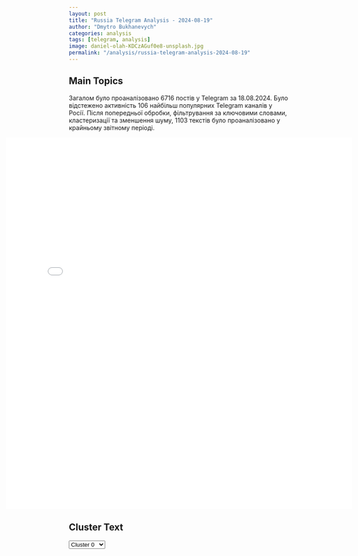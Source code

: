 ```yaml
---
layout: post
title: "Russia Telegram Analysis - 2024-08-19"
author: "Dmytro Bukhanevych"
categories: analysis
tags: [telegram, analysis]
image: daniel-olah-KDCzAGuf0e8-unsplash.jpg
permalink: "/analysis/russia-telegram-analysis-2024-08-19"
---
```


<style>
    /* Adjusting iframe-container styles */
    .wide-iframe-container {
        width: calc(100% + 30vw);  /* Extending the width */
        margin-left: -15vw;       /* Negative margin to push to the left */
        overflow: hidden;         /* In case the iframe content spills over */
    }

    .wide-iframe-container iframe {
        width: 100%;  /* Making the iframe take the full width of its container */
        border: none; /* Removing any borders from the iframe */
    }

    /* Toggle mechanism */
    .hidden {
        display: none;
    }
    
    .show-content-target:checked + .show-content {
        display: block;
    }
</style>

<h2>Main Topics</h2>
<p>Загалом було проаналізовано 6716 постів у Telegram за 18.08.2024. Було відстежено активність 106 найбільш популярних Telegram каналів у Росії. Після попередньої обробки, фільтрування за ключовими словами, кластеризації та зменшення шуму, 1103 текстів було проаналізовано у крайньому звітному періоді.</p>
<!-- Embedding Main Plotly Visualization -->
<div class="wide-iframe-container">
    <iframe src="{{site.baseurl}}/visualizations/2024-08-19/fig_topics_time.html" height="850"></iframe>
</div>


<h2>Cluster Text</h2>

<!-- Dropdown to select a cluster -->
<select id="clusterSelector" onchange="displayClusterText()">
<option value="0">Cluster 0</option><option value="1">Cluster 1</option><option value="2">Cluster 2</option><option value="3">Cluster 3</option><option value="4">Cluster 4</option><option value="5">Cluster 5</option><option value="6">Cluster 6</option><option value="7">Cluster 7</option><option value="8">Cluster 8</option><option value="9">Cluster 9</option><option value="10">Cluster 10</option><option value="11">Cluster 11</option><option value="12">Cluster 12</option><option value="13">Cluster 13</option>
</select>

<!-- Display area for the selected cluster's text -->
<div id="clusterTextDisplay" class="hidden"></div>

<script type="text/javascript">
    var clusterDetails = {"0": "<b>Total Posts:</b> 49<br><b>Date:</b> 2024-08-18 07:40:12+00:00<br><b>Author:</b> bbcrussian<br><b>Link:</b> https://t.me/s/bbcrussian/69214<br><b>Subscribers:</b> 392661<br><b>Text:</b> \u0422\u0435\u043a\u0441\u0442: \u0411\u0435\u0441\u043f\u0438\u043b\u043e\u0442\u043d\u0438\u043a\u0438 \u043f\u043e\u0434\u043e\u0436\u0433\u043b\u0438 \u043d\u0435\u0444\u0442\u0435\u0431\u0430\u0437\u0443 \u0432 \u0420\u043e\u0441\u0442\u043e\u0432\u0441\u043a\u043e\u0439 \u043e\u0431\u043b\u0430\u0441\u0442\u0438\u041a\u0430\u043a \u0437\u0430\u044f\u0432\u0438\u043b \u0433\u0443\u0431\u0435\u0440\u043d\u0430\u0442\u043e\u0440 \u0420\u043e\u0441\u0442\u043e\u0432\u0441\u043a\u043e\u0439 \u043e\u0431\u043b\u0430\u0441\u0442\u0438 \u0412\u0430\u0441\u0438\u043b\u0438\u0439 \u0413\u043e\u043b\u0443\u0431\u0435\u0432, \u0411\u041f\u041b\u0410 \u0430\u0442\u0430\u043a\u043e\u0432\u0430\u043b\u0438 \u044e\u0433\u043e-\u0432\u043e\u0441\u0442\u043e\u043a \u0440\u0435\u0433\u0438\u043e\u043d\u0430.\u041f\u043e \u0435\u0433\u043e \u0441\u043b\u043e\u0432\u0430\u043c, \u0441\u0438\u043b\u0430\u043c\u0438 \u041f\u0412\u041e \u0430\u0442\u0430\u043a\u0430 \u044f\u043a\u043e\u0431\u044b \u0431\u044b\u043b\u0430 \u043e\u0442\u0440\u0430\u0436\u0435\u043d\u0430, \u00ab\u0432 \u0440\u0435\u0437\u0443\u043b\u044c\u0442\u0430\u0442\u0435 \u043f\u0430\u0434\u0435\u043d\u0438\u044f \u043e\u0431\u043b\u043e\u043c\u043a\u043e\u0432\u00bb \u043d\u0430 \u0442\u0435\u0440\u0440\u0438\u0442\u043e\u0440\u0438\u0438 \u043f\u0440\u043e\u043c\u0441\u043a\u043b\u0430\u0434\u043e\u0432 \u0432 \u041f\u0440\u043e\u043b\u0435\u0442\u0430\u0440\u0441\u043a\u0435 \u043f\u0440\u043e\u0438\u0437\u043e\u0448\u043b\u043e \u0432\u043e\u0437\u0433\u043e\u0440\u0430\u043d\u0438\u0435 \u0434\u0438\u0437\u0442\u043e\u043f\u043b\u0438\u0432\u0430.\u0420\u043e\u0441\u0441\u0438\u0439\u0441\u043a\u0438\u0435 \u0442\u0435\u043b\u0435\u0433\u0440\u0430\u043c-\u043a\u0430\u043d\u0430\u043b\u044b \u0432\u044b\u043a\u043b\u0430\u0434\u044b\u0432\u0430\u044e\u0442 \u0444\u043e\u0442\u043e \u0438 \u0432\u0438\u0434\u0435\u043e, \u043d\u0430 \u043a\u043e\u0442\u043e\u0440\u043e\u043c \u0432\u0438\u0434\u0435\u043d \u0433\u043e\u0440\u044f\u0449\u0438\u0439 \u0440\u0435\u0437\u0435\u0440\u0432\u0443\u0430\u0440 \u0438 \u0441\u0442\u043e\u043b\u0431 \u0434\u044b\u043c\u0430.", "1": "<b>Total Posts:</b> 34<br><b>Date:</b> 2024-08-18 16:59:45+00:00<br><b>Author:</b> breakingmash<br><b>Link:</b> https://t.me/s/breakingmash/56821<br><b>Subscribers:</b> 2958779<br><b>Text:</b> \u0422\u0435\u043a\u0441\u0442: \u0412\u043b\u0430\u0434\u0438\u043c\u0438\u0440 \u041f\u0443\u0442\u0438\u043d \u043f\u0440\u0438\u043b\u0435\u0442\u0435\u043b \u0432 \u0411\u0430\u043a\u0443 \u0441 \u0434\u0432\u0443\u0445\u0434\u043d\u0435\u0432\u043d\u044b\u043c \u0433\u043e\u0441\u0432\u0438\u0437\u0438\u0442\u043e\u043c. \u0412\u0441\u0442\u0440\u0435\u0447\u0430\u043b \u0435\u0433\u043e \u0442\u043e\u0440\u0436\u0435\u0441\u0442\u0432\u0435\u043d\u043d\u044b\u0439 \u043f\u043e\u0447\u0451\u0442\u043d\u044b\u0439 \u043a\u0430\u0440\u0430\u0443\u043b.\u0420\u043e\u0441\u0441\u0438\u0439\u0441\u043a\u0438\u0439 \u043b\u0438\u0434\u0435\u0440 \u0438 \u043f\u0440\u0435\u0437\u0438\u0434\u0435\u043d\u0442 \u0410\u0437\u0435\u0440\u0431\u0430\u0439\u0434\u0436\u0430\u043d\u0430 \u0410\u043b\u0438\u0435\u0432 \u043e\u0431\u0441\u0443\u0434\u044f\u0442 \u0432\u043e\u043f\u0440\u043e\u0441\u044b \u0440\u043e\u0441\u0441\u0438\u0439\u0441\u043a\u043e-\u0430\u0437\u0435\u0440\u0431\u0430\u0439\u0434\u0436\u0430\u043d\u0441\u043a\u0438\u0445 \u043e\u0442\u043d\u043e\u0448\u0435\u043d\u0438\u0439 \u0441\u0442\u0440\u0430\u0442\u0435\u0433\u0438\u0447\u0435\u0441\u043a\u043e\u0433\u043e \u043f\u0430\u0440\u0442\u043d\u0435\u0440\u0441\u0442\u0432\u0430 \u0438 \u0441\u043e\u044e\u0437\u043d\u0438\u0447\u0435\u0441\u0442\u0432\u0430. \u0410 \u0442\u0430\u043a\u0436\u0435 \u043f\u043e\u0433\u043e\u0432\u043e\u0440\u044f\u0442 \u043e\u0431 \u0430\u043a\u0442\u0443\u0430\u043b\u044c\u043d\u044b\u0445 \u043c\u0435\u0436\u0434\u0443\u043d\u0430\u0440\u043e\u0434\u043d\u044b\u0445 \u0438 \u0440\u0435\u0433\u0438\u043e\u043d\u0430\u043b\u044c\u043d\u044b\u0445 \u043f\u0440\u043e\u0431\u043b\u0435\u043c\u0430\u0445.\u2757\ufe0f \u041f\u043e\u0434\u043f\u0438\u0441\u044b\u0432\u0430\u0439\u0441\u044f \u043d\u0430 Mash", "2": "<b>Total Posts:</b> 157<br><b>Date:</b> 2024-08-18 18:43:25+00:00<br><b>Author:</b> dva_majors<br><b>Link:</b> https://t.me/s/dva_majors/50123<br><b>Subscribers:</b> 1118601<br><b>Text:</b> \u0422\u0435\u043a\u0441\u0442: \u0417\u0430\u043f\u043e\u0440\u043e\u0436\u0441\u043a\u0438\u0439 \u0444\u0440\u043e\u043d\u0442\u041d\u0430 \u0444\u043e\u043d\u0435 \u0441\u043e\u0431\u044b\u0442\u0438\u0439 \u0432 \u041a\u0443\u0440\u0441\u043a\u043e\u0439 \u043e\u0431\u043b\u0430\u0441\u0442\u0438, \u043d\u0430\u0447\u0430\u0432\u0448\u0438\u0445\u0441\u044f \u0441\u043b\u0438\u0448\u043a\u043e\u043c \u0437\u0430\u0434\u043e\u043b\u0433\u043e \u0434\u043e \u0432\u044b\u0431\u043e\u0440\u043e\u0432 \u0432 \u0421\u0428\u0410, \u0447\u0442\u043e\u0431\u044b \u0431\u044b\u0442\u044c \u043e\u0441\u043d\u043e\u0432\u043d\u044b\u043c \u0443\u0434\u0430\u0440\u043e\u043c \u0417\u0430\u043f\u0430\u0434\u0430 \u0438 \u041a\u0438\u0435\u0432\u0430, \u043f\u043e\u0441\u0442\u0443\u043f\u0430\u0435\u0442 \u0432\u0441\u0435 \u0431\u043e\u043b\u044c\u0448\u0435 \u0438\u043d\u0444\u043e\u0440\u043c\u0430\u0446\u0438\u0438 \u043e \u043d\u0430\u043c\u0435\u0440\u0435\u043d\u0438\u044f\u0445 \u0412\u0421\u0423 \u043f\u0435\u0440\u0435\u0439\u0442\u0438 \u0432 \u043d\u0430\u0441\u0442\u0443\u043f\u043b\u0435\u043d\u0438\u0435 \u043d\u0430 \u0417\u0430\u043f\u043e\u0440\u043e\u0436\u0441\u043a\u043e\u043c \u0444\u0440\u043e\u043d\u0442\u0435.\u0412 \u0447\u0430\u0441\u0442\u043d\u043e\u0441\u0442\u0438, \u043f\u0440\u043e\u0442\u0438\u0432\u043d\u0438\u043a \u0441\u0442\u044f\u0433\u0438\u0432\u0430\u043b \u0432 \u041e\u0440\u0435\u0445\u043e\u0432 \u0442\u0435\u0445\u043d\u0438\u043a\u0443 \u0438 \u0431\u0435\u043d\u0437\u043e\u0432\u043e\u0437\u044b, \u043d\u0430\u0448\u0438 \u043d\u0430\u043a\u0440\u044b\u043b\u0438 \u0441\u043a\u043e\u043f\u043b\u0435\u043d\u0438\u0435 \u0432\u0440\u0430\u0433\u0430 \"\u0418\u0441\u043a\u0430\u043d\u0434\u0435\u0440\u043e\u043c\". \u0421\u0435\u043d\u0430\u0442\u043e\u0440 \u0420\u043e\u0433\u043e\u0437\u0438\u043d \u0434\u043e \u044d\u0442\u043e\u0433\u043e \u043f\u0438\u0441\u0430\u043b, \u0447\u0442\u043e \u043e\u0434\u043d\u043e\u0439 \u0438\u0437 \u0446\u0435\u043b\u0435\u0439 \u0412\u0421\u0423 \u0432 \u044d\u0442\u043e\u043c \u0431\u0440\u043e\u0441\u043a\u0435 \u0431\u0443\u0434\u0435\u0442 \u0417\u0410\u042d\u0421. \u0423\u0434\u0430\u0440\u044b \u0411\u041f\u041b\u0410 \u0412\u0421\u0423 \u043f\u043e \u0441\u0442\u0430\u043d\u0446\u0438\u0438 \u0442\u043e\u043b\u044c\u043a\u043e \u043f\u043e\u0434\u0442\u0432\u0435\u0440\u0436\u0434\u0430\u044e\u0442 \u0435\u0433\u043e \u0443\u0441\u0442\u0440\u0435\u043c\u043b\u0435\u043d\u0438\u044f \u043a \u043e\u0431\u044a\u0435\u043a\u0442\u0443.\u0421\u0435\u0433\u043e\u0434\u043d\u044f \u0441\u0442\u0430\u043b\u043e \u044f\u0441\u043d\u043e, \u0447\u0442\u043e \u043f\u0440\u043e\u0442\u0438\u0432\u043d\u0438\u043a \u0441\u043a\u0430\u043f\u043b\u0438\u0432\u0430\u0435\u0442 \u043d\u0430 \u041a\u0430\u043c\u0435\u043d\u0441\u043a\u043e\u043c (\u0441\u0435\u0432\u0435\u0440\u043d\u0435\u0435 \u0412\u0430\u0441\u0438\u043b\u044c\u0435\u0432\u043a\u0438) \u043d\u0430\u043f\u0440\u0430\u0432\u043b\u0435\u043d\u0438\u0438 \u043a\u0440\u0443\u043f\u043d\u044b\u0435 \u0441\u0438\u043b\u044b, \u0432 \u0442\u043e\u043c \u0447\u0438\u0441\u043b\u0435 - \u043c\u043d\u043e\u0433\u043e \u0431\u0440\u043e\u043d\u0435\u0442\u0435\u0445\u043d\u0438\u043a\u0438. \u041a\u043e\u043b\u0438\u0447\u0435\u0441\u0442\u0432\u043e \u0435\u0435 \u043c\u043e\u0436\u0435\u0442 \u0431\u044b\u0442\u044c \u0434\u043e\u0441\u0442\u0430\u0442\u043e\u0447\u043d\u044b\u043c, \u0447\u0442\u043e\u0431\u044b \u0412\u0421\u0423 \u0437\u0430\u0437\u0440\u044f \u0443\u0432\u0435\u0440\u043e\u0432\u0430\u043b\u0438 \u0432 \u0443\u0441\u043f\u0435\u0445 \u043c\u0435\u0440\u043e\u043f\u0440\u0438\u044f\u0442\u0438\u0439.\u0415\u0441\u043b\u0438 \u041a\u0438\u0435\u0432 \u0432\u0441\u0435 \u0436\u0435 \u0440\u0435\u0448\u0438\u0442\u0441\u044f \u043f\u043e\u043b\u043e\u0436\u0438\u0442\u044c \u0435\u0449\u0435 \u043b\u044e\u0434\u0435\u0439 \u0432 \u0430\u0442\u0430\u043a\u0430\u0445 \u043d\u0430 \u0417\u0430\u043f\u043e\u0440\u043e\u0436\u0441\u043a\u043e\u043c \u0444\u0440\u043e\u043d\u0442\u0435, \u0442\u043e \u0432\u0435\u0440\u043e\u044f\u0442\u043d\u044b\u043c\u0438 \u043d\u0430\u043f\u0440\u0430\u0432\u043b\u0435\u043d\u0438\u044f\u043c\u0438 \u0443\u0434\u0430\u0440\u043e\u0432 \u0441\u0442\u0430\u043d\u0443\u0442 \u0417\u0410\u042d\u0421 \u0438 \u0442\u0440\u0430\u0441\u0441\u0430 \u0412\u0430\u0441\u0438\u043b\u044c\u0435\u0432\u043a\u0430-\u0422\u043e\u043a\u043c\u0430\u043a, \u0432 \u0442.\u0447. \u0432 \u0446\u0435\u043b\u044f\u0445 \u0441\u043e\u0437\u0434\u0430\u043d\u0438\u044f \u0443\u0441\u043b\u043e\u0432\u0438\u0439 \u0432\u044b\u0445\u043e\u0434\u0430 \u044e\u0436\u043d\u0435\u0435 \u0432 \u043d\u0430\u043f\u0440\u0430\u0432\u043b\u0435\u043d\u0438\u0438 \u041c\u0435\u043b\u0438\u0442\u043e\u043f\u043e\u043b\u044f.\u2728\u041c\u043d\u043e\u0433\u0438\u0435 \u043e\u0444\u0438\u0446\u0435\u0440\u044b \u043f\u043e\u0441\u043b\u0435 \u043a\u0443\u0440\u0441\u043a\u0438\u0445 \u0441\u043e\u0431\u044b\u0442\u0438\u0439 \u0433\u043e\u0432\u043e\u0440\u044f\u0442 \u043e \u0442\u043e\u043c, \u0447\u0442\u043e \u043e\u0434\u043d\u043e\u0439 \u0438\u0437 \u0437\u0430\u0434\u0430\u0447 \u0412\u0421\u0423 \u043d\u0430 \u041a\u0443\u0440\u0441\u043a\u043e\u0439 \u0434\u0443\u0433\u0435 \u044f\u0432\u043b\u044f\u0435\u0442\u0441\u044f \u043e\u0442\u0432\u043b\u0435\u0447\u0435\u043d\u0438\u0435 \u0432\u043d\u0438\u043c\u0430\u043d\u0438\u044f \u043e\u0442 \u044e\u0436\u043d\u043e\u0433\u043e \u043d\u0430\u043f\u0440\u0430\u0432\u043b\u0435\u043d\u0438\u044f. \u0417\u0430\u043f\u043e\u0440\u043e\u0436\u0441\u043a\u0438\u0439 \u0444\u0440\u043e\u043d\u0442, \u0430 \u0442\u0430\u043a\u0436\u0435 \u0425\u0435\u0440\u0441\u043e\u043d\u0441\u043a\u0430\u044f \u043e\u0431\u043b\u0430\u0441\u0442\u044c \u0438 \u0437\u0430\u043f\u0430\u0434\u043d\u043e\u0435 \u043f\u043e\u0431\u0435\u0440\u0435\u0436\u044c\u0435 \u041a\u0440\u044b\u043c\u0430 \u0440\u0430\u0441\u0446\u0435\u043d\u0438\u0432\u0430\u044e\u0442\u0441\u044f \u043f\u0440\u043e\u0442\u0438\u0432\u043d\u0438\u043a\u043e\u043c \u043a\u0430\u043a \u0432\u0435\u0440\u043e\u044f\u0442\u043d\u044b\u0435 \u043d\u0430\u043f\u0440\u0430\u0432\u043b\u0435\u043d\u0438\u044f \u0434\u0435\u0439\u0441\u0442\u0432\u0438\u0439. \u0423\u0434\u0430\u0440\u044b \u0430\u043c\u0435\u0440\u0438\u043a\u0430\u043d\u0441\u043a\u0438\u043c\u0438 \u0440\u0430\u043a\u0435\u0442\u0430\u043c\u0438 \u043f\u043e \u041a\u0440\u044b\u043c\u0441\u043a\u043e\u043c\u0443 \u043c\u043e\u0441\u0442\u0443 \u043b\u0438\u0448\u044c \u043f\u043e\u0434\u0442\u0432\u0435\u0440\u0436\u0434\u0430\u044e\u0442 \u0442\u0430\u043a\u0438\u0435 \u0443\u0441\u0442\u0440\u0435\u043c\u043b\u0435\u043d\u0438\u044f.\u0412 \u044d\u0442\u043e\u0442 \u0440\u0430\u0437, \u043f\u043e\u0441\u043b\u0435 \u041a\u0443\u0440\u0441\u043a\u043e\u0439 \u043e\u0431\u043b\u0430\u0441\u0442\u0438, \u0433\u043e\u0442\u043e\u0432\u043d\u043e\u0441\u0442\u044c \u043d\u0430\u0448\u0438\u0445 \u0441\u0438\u043b \u0433\u043e\u0440\u0430\u0437\u0434\u043e \u0432\u044b\u0448\u0435.\u0414\u0432\u0430 \u043c\u0430\u0439\u043e\u0440\u0430", "3": "<b>Total Posts:</b> 31<br><b>Date:</b> 2024-08-18 12:28:55+00:00<br><b>Author:</b> solovievlive<br><b>Link:</b> https://t.me/s/SolovievLive/274766<br><b>Subscribers:</b> 1341774<br><b>Text:</b> \u0422\u0435\u043a\u0441\u0442: \u2757\ufe0f\u0412 \u043f\u0435\u0440\u0438\u043e\u0434 \u0441 13.50 \u043f\u043e 14.35 \u043c\u0441\u043a \u043f\u0440\u0435\u0441\u0435\u0447\u0435\u043d\u0430 \u043f\u043e\u043f\u044b\u0442\u043a\u0430 \u043a\u0438\u0435\u0432\u0441\u043a\u043e\u0433\u043e \u0440\u0435\u0436\u0438\u043c\u0430 \u0441\u043e\u0432\u0435\u0440\u0448\u0438\u0442\u044c \u0442\u0435\u0440\u0440\u043e\u0440\u0438\u0441\u0442\u0438\u0447\u0435\u0441\u043a\u0443\u044e \u0430\u0442\u0430\u043a\u0443 c \u043f\u0440\u0438\u043c\u0435\u043d\u0435\u043d\u0438\u0435\u043c \u0411\u041f\u041b\u0410 \u0441\u0430\u043c\u043e\u043b\u0435\u0442\u043d\u043e\u0433\u043e \u0442\u0438\u043f\u0430 \u043f\u043e \u043e\u0431\u044a\u0435\u043a\u0442\u0430\u043c \u043d\u0430 \u0442\u0435\u0440\u0440\u0438\u0442\u043e\u0440\u0438\u0438 \u0420\u043e\u0441\u0441\u0438\u0439\u0441\u043a\u043e\u0439 \u0424\u0435\u0434\u0435\u0440\u0430\u0446\u0438\u0438.  \u0414\u0435\u0436\u0443\u0440\u043d\u044b\u043c\u0438 \u0441\u0440\u0435\u0434\u0441\u0442\u0432\u0430\u043c\u0438 \u041f\u0412\u041e \u0448\u0435\u0441\u0442\u044c \u0443\u043a\u0440\u0430\u0438\u043d\u0441\u043a\u0438\u0445 \u0431\u0435\u0441\u043f\u0438\u043b\u043e\u0442\u043d\u044b\u0445 \u043b\u0435\u0442\u0430\u0442\u0435\u043b\u044c\u043d\u044b\u0445 \u0430\u043f\u043f\u0430\u0440\u0430\u0442\u043e\u0432 \u0443\u043d\u0438\u0447\u0442\u043e\u0436\u0435\u043d\u044b \u043d\u0430\u0434 \u0442\u0435\u0440\u0440\u0438\u0442\u043e\u0440\u0438\u0435\u0439 \u0411\u0435\u043b\u0433\u043e\u0440\u043e\u0434\u0441\u043a\u043e\u0439 \u043e\u0431\u043b\u0430\u0441\u0442\u0438.\u041c\u0438\u043d\u043e\u0431\u043e\u0440\u043e\u043d\u044b \u0420\u0424", "4": "<b>Total Posts:</b> 100<br><b>Date:</b> 2024-08-18 12:45:11+00:00<br><b>Author:</b> zhest_belgorod<br><b>Link:</b> https://t.me/s/zhest_belgorod/48623<br><b>Subscribers:</b> 710441<br><b>Text:</b> \u0422\u0435\u043a\u0441\u0442: \u2757\ufe0f\u041d\u0430 \u0432\u0441\u0435\u0439 \u0442\u0435\u0440\u0440\u0438\u0442\u043e\u0440\u0438\u0438 \u0411\u0435\u043b\u0433\u043e\u0440\u043e\u0434\u0441\u043a\u043e\u0439 \u043e\u0431\u043b\u0430\u0441\u0442\u0438 \u043e\u043f\u0430\u0441\u043d\u043e\u0441\u0442\u044c \u0430\u0442\u0430\u043a\u0438 \u0411\u041f\u041b\u0410!\ud83d\udd25 \u0416\u0435\u0441\u0442\u044c \u0411\u0435\u043b\u0433\u043e\u0440\u043e\u0434 - \u043f\u043e\u0434\u043f\u0438\u0441\u0430\u0442\u044c\u0441\u044f", "5": "<b>Total Posts:</b> 282<br><b>Date:</b> 2024-08-18 14:33:21+00:00<br><b>Author:</b> opersvodki<br><b>Link:</b> https://t.me/s/opersvodki/22308<br><b>Subscribers:</b> 507881<br><b>Text:</b> \u0422\u0435\u043a\u0441\u0442: \u26a1\ufe0f \u0421\u0435\u043b\u043e \u0417\u0430\u0432\u0435\u0442\u043d\u043e\u0435 \u043d\u0430 \u041f\u043e\u043a\u0440\u043e\u0432\u0441\u043a\u043e\u043c \u043d\u0430\u043f\u0440\u0430\u0432\u043b\u0435\u043d\u0438\u0438 \u0432 \u0414\u041d\u0420 \u043f\u0435\u0440\u0435\u0448\u043b\u043e \u043f\u043e\u0434 \u043a\u043e\u043d\u0442\u0440\u043e\u043b\u044c \u0440\u043e\u0441\u0441\u0438\u0439\u0441\u043a\u0438\u0445 \u0431\u043e\u0439\u0446\u043e\u0432.\u041a\u0440\u043e\u043c\u0435 \u0442\u043e\u0433\u043e, \u0441 \u044d\u0442\u043e\u0433\u043e \u0436\u0435 \u041f\u043e\u043a\u0440\u043e\u0432\u0441\u043a\u043e\u0433\u043e \u043d\u0430\u043f\u0440\u0430\u0432\u043b\u0435\u043d\u0438\u044f \u043f\u043e\u044f\u0432\u043b\u044f\u0435\u0442\u0441\u044f \u0438\u043d\u0444\u043e\u0440\u043c\u0430\u0446\u0438\u044f \u043e \u043f\u0435\u0440\u0435\u0445\u043e\u0434\u0435 \u043f\u043e\u0434 \u043a\u043e\u043d\u0442\u0440\u043e\u043b\u044c \u0412\u0421 \u0420\u0424 \u043d\u0430\u0441\u0435\u043b\u0451\u043d\u043d\u044b\u0445 \u043f\u0443\u043d\u043a\u0442\u043e\u0432 \u0421\u043a\u0443\u0447\u043d\u043e\u0435, \u041c\u0435\u0436\u0435\u0432\u043e\u0435, \u041d\u043e\u0432\u043e\u0436\u0435\u043b\u0430\u043d\u043d\u043e\u0435, \u041d\u0438\u043a\u043e\u043b\u0430\u0435\u0432\u043a\u0430 \u0438 \u0416\u0443\u0440\u0430\u0432\u043a\u0430, \u0447\u0442\u043e \u0441\u043e\u0437\u0434\u0430\u0451\u0442 \u0443\u0433\u0440\u043e\u0437\u0443 \u043e\u043a\u0440\u0443\u0436\u0435\u043d\u0438\u044f \u0441\u0438\u043b \u0412\u0421\u0423 \u0441\u0435\u0432\u0435\u0440\u043d\u0435\u0435 \u041a\u0430\u0440\u043b\u043e\u0432\u043a\u0438 \u0438 \u043e\u0442\u0440\u0435\u0437\u0430\u0435\u0442 \u0443\u043a\u0440\u0430\u0438\u043d\u0441\u043a\u0443\u044e \u0433\u0440\u0443\u043f\u043f\u0438\u0440\u043e\u0432\u043a\u0443 \u0437\u0434\u0435\u0441\u044c \u043e\u0442 \u043a\u0430\u043d\u0430\u043b\u043e\u0432 \u0441\u043d\u0430\u0431\u0436\u0435\u043d\u0438\u044f.\u041c\u0438\u043c\u043e\u043b\u0451\u0442\u043d\u044b\u0435 \u0443\u0434\u0430\u0447\u0438 \u0432 \u041a\u0443\u0440\u0441\u043a\u043e\u0439 \u043e\u0431\u043b\u0430\u0441\u0442\u0438 \u0441\u0442\u043e\u0438\u043b\u0438 \u0442\u043e\u0433\u043e?\ud83c\udfaf @opersvodki", "6": "<b>Total Posts:</b> 15<br><b>Date:</b> 2024-08-18 16:00:19+00:00<br><b>Author:</b> treugolniklpr<br><b>Link:</b> https://t.me/s/treugolniklpr/53193<br><b>Subscribers:</b> 581181<br><b>Text:</b> \u0422\u0435\u043a\u0441\u0442: \u0412\u0421\u0423 \u0441 \u043f\u043e\u043c\u043e\u0449\u044c\u044e \u0431\u0435\u0441\u043f\u0438\u043b\u043e\u0442\u043d\u0438\u043a\u043e\u0432 \u0432 \u043e\u0447\u0435\u0440\u0435\u0434\u043d\u043e\u0439 \u0440\u0430\u0437 \u043d\u0430\u043d\u0435\u0441\u043b\u0438 \u0443\u0434\u0430\u0440\u044b \u043f\u043e \u043d\u0430\u0448\u0435\u0439 \u043e\u0431\u043b\u0430\u0441\u0442\u0438. \u0412 \u0441\u0435\u043b\u0435 \u0412\u044f\u0437\u043e\u0432\u043e\u0435 \u041a\u0440\u0430\u0441\u043d\u043e\u044f\u0440\u0443\u0436\u0441\u043a\u043e\u0433\u043e \u0440\u0430\u0439\u043e\u043d\u0430 \u0432 \u0440\u0435\u0437\u0443\u043b\u044c\u0442\u0430\u0442\u0435 \u0430\u0442\u0430\u043a\u0438 \u0431\u0435\u0441\u043f\u0438\u043b\u043e\u0442\u043d\u0438\u043a\u0430 \u0435\u0441\u0442\u044c \u043f\u043e\u0441\u0442\u0440\u0430\u0434\u0430\u0432\u0448\u0430\u044f. \u0416\u0435\u043d\u0449\u0438\u043d\u0430 \u0441 \u043c\u0438\u043d\u043d\u043e-\u0432\u0437\u0440\u044b\u0432\u043d\u043e\u0439 \u0442\u0440\u0430\u0432\u043c\u043e\u0439 \u0438 \u043a\u043e\u043d\u0442\u0443\u0437\u0438\u0435\u0439 \u0441\u0430\u043c\u043e\u0441\u0442\u043e\u044f\u0442\u0435\u043b\u044c\u043d\u043e \u043e\u0431\u0440\u0430\u0442\u0438\u043b\u0430\u0441\u044c \u0432 \u041a\u0440\u0430\u0441\u043d\u043e\u044f\u0440\u0443\u0436\u0441\u043a\u0443\u044e \u0426\u0420\u0411. \u041f\u043e\u0441\u043b\u0435 \u043e\u043a\u0430\u0437\u0430\u043d\u0438\u044f \u043f\u0435\u0440\u0432\u043e\u0439 \u043c\u0435\u0434\u0438\u0446\u0438\u043d\u0441\u043a\u043e\u0439 \u043f\u043e\u043c\u043e\u0449\u0438 \u0431\u0440\u0438\u0433\u0430\u0434\u0430 \u0441\u043a\u043e\u0440\u043e\u0439 \u0434\u043e\u0441\u0442\u0430\u0432\u0438\u043b\u0430 \u043f\u043e\u0441\u0442\u0440\u0430\u0434\u0430\u0432\u0448\u0443\u044e \u0432 \u0433\u043e\u0440\u043e\u0434\u0441\u043a\u0443\u044e \u0431\u043e\u043b\u044c\u043d\u0438\u0446\u0443 \u21162 \u0433. \u0411\u0435\u043b\u0433\u043e\u0440\u043e\u0434\u0430. \u0412\u0441\u044f \u043d\u0435\u043e\u0431\u0445\u043e\u0434\u0438\u043c\u0430\u044f \u043f\u043e\u043c\u043e\u0449\u044c \u043e\u043a\u0430\u0437\u044b\u0432\u0430\u0435\u0442\u0441\u044f.\u0412 \u0433\u043e\u0440\u043e\u0434\u0435 \u0428\u0435\u0431\u0435\u043a\u0438\u043d\u043e \u0434\u0440\u043e\u043d \u0441\u0434\u0435\u0442\u043e\u043d\u0438\u0440\u043e\u0432\u0430\u043b \u0432\u043e\u0437\u043b\u0435 \u043f\u0440\u0438\u043f\u0430\u0440\u043a\u043e\u0432\u0430\u043d\u043d\u043e\u0433\u043e \u0430\u0432\u0442\u043e\u043c\u043e\u0431\u0438\u043b\u044f. \u041f\u043e\u0441\u0442\u0440\u0430\u0434\u0430\u043b \u043c\u0438\u0440\u043d\u044b\u0439 \u0436\u0438\u0442\u0435\u043b\u044c. \u0416\u0435\u043d\u0449\u0438\u043d\u0443 \u0441 \u0440\u0430\u0437\u043b\u0438\u0447\u043d\u044b\u043c\u0438 \u043e\u0441\u043a\u043e\u043b\u043e\u0447\u043d\u044b\u043c\u0438 \u0440\u0430\u043d\u0435\u043d\u0438\u044f\u043c\u0438 \u0431\u0440\u0438\u0433\u0430\u0434\u0430 \u0421\u041c\u041f \u0434\u043e\u0441\u0442\u0430\u0432\u043b\u044f\u0435\u0442 \u0432 \u0433\u043e\u0440\u043e\u0434\u0441\u043a\u0443\u044e \u0431\u043e\u043b\u044c\u043d\u0438\u0446\u0443 \u21162 \u0433. \u0411\u0435\u043b\u0433\u043e\u0440\u043e\u0434\u0430.\u00a0 \u0422\u0440\u0430\u043d\u0441\u043f\u043e\u0440\u0442\u043d\u043e\u0435 \u0441\u0440\u0435\u0434\u0441\u0442\u0432\u043e \u043f\u043e\u043b\u0443\u0447\u0438\u043b\u043e \u043f\u043e\u0432\u0440\u0435\u0436\u0434\u0435\u043d\u0438\u044f. \u0412 \u0441\u0435\u043b\u0435 \u042f\u0441\u043d\u044b\u0435 \u0417\u043e\u0440\u0438 \u0411\u0435\u043b\u0433\u043e\u0440\u043e\u0434\u0441\u043a\u043e\u0433\u043e \u0440\u0430\u0439\u043e\u043d\u0430 \u0434\u0440\u043e\u043d \u0430\u0442\u0430\u043a\u043e\u0432\u0430\u043b \u043b\u0435\u0433\u043a\u043e\u0432\u043e\u0439 \u0430\u0432\u0442\u043e\u043c\u043e\u0431\u0438\u043b\u044c. \u041c\u0430\u0448\u0438\u043d\u0430 \u043f\u043e\u043b\u043d\u043e\u0441\u0442\u044c\u044e \u0441\u0433\u043e\u0440\u0435\u043b\u0430. \u0418\u043d\u0444\u043e\u0440\u043c\u0430\u0446\u0438\u044f \u043e \u043f\u043e\u0441\u043b\u0435\u0434\u0441\u0442\u0432\u0438\u044f\u0445 \u0443\u0442\u043e\u0447\u043d\u044f\u0435\u0442\u0441\u044f. \u041e\u043f\u0435\u0440\u0430\u0442\u0438\u0432\u043d\u044b\u0435 \u0441\u043b\u0443\u0436\u0431\u044b \u0440\u0430\u0431\u043e\u0442\u0430\u044e\u0442 \u043d\u0430 \u043c\u0435\u0441\u0442\u0430\u0445.", "7": "<b>Total Posts:</b> 19<br><b>Date:</b> 2024-08-18 07:30:46+00:00<br><b>Author:</b> russianonwars<br><b>Link:</b> https://t.me/s/russianonwars/34914<br><b>Subscribers:</b> 366801<br><b>Text:</b> \u0422\u0435\u043a\u0441\u0442: \u0412\u0442\u043e\u0440\u043e\u0439 \u043c\u043e\u0441\u0442 \u0447\u0435\u0440\u0435\u0437 \u0440\u0435\u043a\u0443 \u0421\u0435\u0439\u043c \u0432 \u041a\u0443\u0440\u0441\u043a\u043e\u0439 \u043e\u0431\u043b\u0430\u0441\u0442\u0438 \u0440\u0430\u0437\u0440\u0443\u0448\u0435\u043d \u0432 \u0440\u0435\u0437\u0443\u043b\u044c\u0442\u0430\u0442\u0435 \u0443\u0434\u0430\u0440\u0430 \u0412\u0421\u0423 \u0412 \u0441\u0435\u0442\u0438 \u0440\u0430\u0441\u043f\u0440\u043e\u0441\u0442\u0440\u0430\u043d\u044f\u044e\u0442\u0441\u044f \u043a\u0430\u0434\u0440\u044b, \u043d\u0430 \u043a\u043e\u0442\u043e\u0440\u044b\u0445 \u2014 \u043f\u0440\u0435\u0434\u043f\u043e\u043b\u043e\u0436\u0438\u0442\u0435\u043b\u044c\u043d\u043e, \u0435\u0449\u0435 \u043e\u0434\u043d\u0430 \u043f\u0435\u0440\u0435\u043f\u0440\u0430\u0432\u0430 \u0447\u0435\u0440\u0435\u0437 \u0440\u0435\u043a\u0443 \u0421\u0435\u0439\u043c \u0432 \u0441\u0435\u043b\u0435 \u0417\u0432\u0430\u043d\u043d\u043e\u0435, \u043f\u043e\u0441\u0442\u0440\u0430\u0434\u0430\u0432\u0448\u0430\u044f \u0432 \u0440\u0435\u0437\u0443\u043b\u044c\u0442\u0430\u0442\u0435 \u0434\u0435\u0439\u0441\u0442\u0432\u0438\u0439 \u0443\u043a\u0440\u0430\u0438\u043d\u0441\u043a\u0438\u0445 \u0431\u043e\u0435\u0432\u0438\u043a\u043e\u0432. \u0422\u0430\u043a\u0436\u0435, \u043a\u0430\u043a \u0438 \u043c\u043e\u0441\u0442 \u0432 \u0413\u043b\u0443\u0448\u043a\u043e\u0432\u043e, \u043e\u043d \u0442\u0435\u043f\u0435\u0440\u044c \u043d\u0435 \u043f\u0440\u0438\u0433\u043e\u0434\u0435\u043d \u0434\u043b\u044f \u0438\u0441\u043f\u043e\u043b\u044c\u0437\u043e\u0432\u0430\u043d\u0438\u044f. \u0412\u0421\u0423 \u043c\u043e\u0433\u043b\u0438 \u043d\u0430\u043d\u0435\u0441\u0442\u0438 \u043f\u043e \u043d\u0435\u043c\u0443 \u0443\u0434\u0430\u0440 \u043f\u0440\u0438 \u043f\u043e\u043c\u043e\u0449\u0438 \u0420\u0421\u0417\u041e HIMARS, \u0438\u0441\u043f\u043e\u043b\u044c\u0437\u043e\u0432\u0430\u043d\u0438\u0435 \u043a\u043e\u0442\u043e\u0440\u044b\u0445 \u043d\u0430 \u0442\u0435\u0440\u0440\u0438\u0442\u043e\u0440\u0438\u0438 \u0420\u043e\u0441\u0441\u0438\u0438 \u043f\u043e\u0434\u0442\u0432\u0435\u0440\u0434\u0438\u043b\u0438 \u041c\u0418\u0414 \u0420\u0424. \u2764\ufe0f \u041f\u043e\u0434\u043f\u0438\u0441\u044b\u0432\u0430\u0439\u0441\u044f \u043d\u0430 \"\u0413\u043e\u043b\u043e\u0441 \u0441\u0442\u0440\u0430\u043d\u044b\"", "8": "<b>Total Posts:</b> 36<br><b>Date:</b> 2024-08-18 17:31:01+00:00<br><b>Author:</b> voenacher<br><b>Link:</b> https://t.me/s/voenacher/70360<br><b>Subscribers:</b> 781542<br><b>Text:</b> \u0422\u0435\u043a\u0441\u0442: \u2757\u2708 \ud83c\uddf7\ud83c\uddfa \u041d\u0430\u043d\u0435\u0441\u0435\u043d\u0438\u0435 \u0430\u0432\u0438\u0430\u0443\u0434\u0430\u0440\u0430 \u0440\u0430\u043a\u0435\u0442\u043e\u0439 \u0423\u0420\u0412\u041f \u0425-38 \u043f\u043e \u043c\u0435\u0441\u0442\u0443 \u0431\u0430\u0437\u0438\u0440\u043e\u0432\u0430\u043d\u0438\u044f \u0412\u0421\u0423 \u043d\u0430 \u043f\u0440\u0430\u0432\u043e\u043c \u0431\u0435\u0440\u0435\u0433\u0443 \u0414\u043d\u0435\u043f\u0440\u0430. #\u044d\u043a\u0441\u043a\u043b\u044e\u0437\u0438\u0432 \u0420\u0430\u0437\u0432\u0435\u0434\u043a\u0430 \u043e\u0431\u043d\u0430\u0440\u0443\u0436\u0438\u043b\u0430 \u0430\u043a\u0442\u0438\u0432\u043d\u043e\u0441\u0442\u044c \u0432\u0440\u0430\u0433\u0430 \u043d\u0430 \u044d\u043b\u0435\u0432\u0430\u0442\u043e\u0440\u0435 \u0432 \u043d.\u043f. \u0422\u044f\u0433\u0438\u043d\u043a\u0430 \u0425\u0435\u0440\u0441\u043e\u043d\u0441\u043a\u043e\u0439 \u043e\u0431\u043b\u0430\u0441\u0442\u0438, \u043f\u043e\u0441\u043b\u0435 \u0447\u0435\u0433\u043e \u0432\u0437\u043b\u0435\u0442\u0435\u043b \u0440\u0443\u0441\u0441\u043a\u0438\u0439 \u0431\u043e\u043c\u0431\u0430\u0440\u0434\u0438\u0440\u043e\u0432\u0449\u0438\u043a \u0421\u0443-34, \u043a\u043e\u0442\u043e\u0440\u044b\u0439 \u043e\u0442\u043f\u0440\u0430\u0432\u0438\u043b \u0445\u043e\u0445\u043b\u0430\u043c \u0432 \u0430\u043d\u0433\u0430\u0440 \u043f\u043e\u0434\u0430\u0440\u0443\u043d\u043e\u043a. \u0420\u0430\u043a\u0435\u0442\u0430 \u043d\u0435 \u043f\u043e\u0434\u0432\u0435\u043b\u0430 \u0438 \u043f\u043e\u043f\u0430\u043b\u0430 \u0442\u043e\u0447\u043d\u043e \u0432 \u043d\u0430\u0437\u043d\u0430\u0447\u0435\u043d\u043d\u044b\u0439 \u043e\u0431\u044a\u0435\u043a\u0442 \u0438 \u0432 \u044d\u0442\u043e \u0436\u0435 \u0432\u0440\u0435\u043c\u044f \u043d\u0430\u0448\u0438 \u0431\u0435\u0441\u043f\u0438\u043b\u043e\u0442\u043d\u0438\u043a\u0438 \u0432\u0441\u0451 \u0437\u0430\u0444\u0438\u043a\u0441\u0438\u0440\u043e\u0432\u0430\u043b\u0438 \u043a\u0430\u0434\u0440\u0430\u043c\u0438 \u043e\u0431\u044a\u0435\u043a\u0442\u0438\u0432\u043d\u043e\u0433\u043e \u043a\u043e\u043d\u0442\u0440\u043e\u043b\u044f \ud83e\udd70\u270a \u0421\u043b\u0430\u0432\u0430 \u0412\u041a\u0421 \u0438 \u041f\u0410\u041d\u0430\u043c. \u041f\u043e\u0434\u0434\u0435\u0440\u0436\u0438 \u0440\u0443\u0441\u0441\u043a\u0443\u044e \u0430\u0440\u043c\u0438\u044e \u0432 \u0431\u043e\u0440\u044c\u0431\u0435 \u0441 \u0443\u043a\u0440\u0430\u0438\u043d\u0441\u043a\u0438\u043c \u0442\u0435\u0440\u0440\u043e\u0440\u0438\u0437\u043c\u043e\u043c! \u041f\u043e\u0434\u043f\u0438\u0441\u0430\u0442\u044c\u0441\u044f \u043d\u0430 \u043a\u0430\u043d\u0430\u043b", "9": "<b>Total Posts:</b> 49<br><b>Date:</b> 2024-08-18 16:01:14+00:00<br><b>Author:</b> chp_donetska<br><b>Link:</b> https://t.me/s/chp_donetska/108152<br><b>Subscribers:</b> 328813<br><b>Text:</b> \u0422\u0435\u043a\u0441\u0442: \u041f\u043e\u0441\u043b\u0435\u0434\u0441\u0442\u0432\u0438\u044f \u043e\u0431\u0441\u0442\u0440\u0435\u043b\u0430 \u0445\u0440\u0430\u043c\u0430 \u0421\u0435\u0440\u0430\u0444\u0438\u043c\u0430 \u0421\u0430\u0440\u043e\u0432\u0441\u043a\u043e\u0433\u043e \u0432 \u041f\u0435\u0442\u0440\u043e\u0432\u0441\u043a\u043e\u043c \u0440\u0430\u0439\u043e\u043d\u0435 \u0414\u043e\u043d\u0435\u0446\u043a\u0430\ud83d\udcac\u041d\u0430\u043f\u0438\u0441\u0430\u0442\u044c \u043d\u0430\u043c \u041f\u043e\u0434\u043f\u0438\u0441\u0430\u0442\u044c\u0441\u044f \u043d\u0430 \u043a\u0430\u043d\u0430\u043b\u2705", "10": "<b>Total Posts:</b> 16<br><b>Date:</b> 2024-08-18 10:47:06+00:00<br><b>Author:</b> nevzorovtv<br><b>Link:</b> https://t.me/s/nevzorovtv/19956<br><b>Subscribers:</b> 1124485<br><b>Text:</b> \u0422\u0435\u043a\u0441\u0442: \u00ab\u041d\u0435\u0442\u0443 \u0442\u0430\u043c \u0443\u0436\u0435 \u044d\u0442\u0438\u0445 \u043d\u0430\u0446\u0438\u043a\u043e\u0432. \u0414\u0435\u043d\u0430\u0446\u0438\u0444\u0438\u0446\u0438\u0440\u043e\u0432\u0430\u043d\u0430 \u0423\u043a\u0440\u0430\u0438\u043d\u0430\u00bb,- \u0437\u0430\u044f\u0432\u0438\u043b \u0413\u0440\u044b\u0433\u043e\u0440\u044b\u0447.\u041e\u043d \u0443\u0432\u0435\u0440\u0435\u043d, \u0447\u0442\u043e \u043f\u043e\u0440\u0430 \u00ab\u0432\u0441\u0435 \u044d\u0442\u043e\u00bb \u0437\u0430\u043a\u0430\u043d\u0447\u0438\u0432\u0430\u0442\u044c, \u00ab\u0446\u0435\u043b\u0438 \u0421\u0412\u041e \u0434\u043e\u0441\u0442\u0438\u0433\u043d\u0443\u0442\u044b\u00bb, \u00ab70% \u0443\u043a\u0440\u0430\u0438\u043d\u0446\u0435\u0432 \u043d\u0435\u043d\u0430\u0432\u0438\u0434\u044f\u0442 \u0417\u0435\u043b\u0435\u043d\u0441\u043a\u043e\u0433\u043e\u00bb, \u0430 \u0434\u0435\u0439\u0441\u0442\u0432\u0438\u044f \u0412\u0421\u0423 \u0432 \u041a\u0443\u0440\u0441\u043a\u043e\u0439 \u043e\u0431\u043b\u0430\u0441\u0442\u0438 \u00ab\u043f\u0440\u043e\u0432\u043e\u0446\u0438\u0440\u0443\u044e\u0442 \u043f\u0443\u0442\u0438\u043d\u0430 \u043d\u0430 \u0438\u0441\u043f\u043e\u043b\u044c\u0437\u043e\u0432\u0430\u043d\u0438\u0435 \u044f\u0434\u0435\u0440\u043d\u043e\u0433\u043e \u043e\u0440\u0443\u0436\u0438\u044f\u00bb.\u041d\u0443 \u0430 \u0441\u0430\u043c \u043e\u043d \u043d\u0435 \u0432\u0435\u0447\u0435\u043d \u0438 \u0433\u043e\u0442\u043e\u0432\u0438\u0442 \u0431\u0435\u043b\u043e\u0440\u0443\u0441\u043e\u0432 \u043a \u0441\u0432\u043e\u0435\u043c\u0443 \u0443\u0445\u043e\u0434\u0443.\u041d\u0435\u043b\u044c\u0437\u044f \u0441\u043a\u0430\u0437\u0430\u0442\u044c \u0447\u0442\u043e \u0413\u0440\u044b\u0433\u043e\u0440\u044b\u0447 \u0431\u0435\u0436\u0438\u0442 \u043a\u0430\u043a \u043a\u0440\u044b\u0441\u0430 \u0441 \u043a\u043e\u0440\u0430\u0431\u043b\u044f (\u043e\u043d \u0441\u043a\u043e\u0440\u0435\u0435 \u043d\u0430\u043f\u043e\u043c\u0438\u043d\u0430\u0435\u0442 \u043a\u0430\u043f\u0438\u0431\u0430\u0440\u0443), \u043d\u043e \u0442\u043e \u0447\u0442\u043e \u043e\u043d \u043d\u0430 \u043d\u0438\u0437\u043a\u043e\u043c \u0441\u0442\u0430\u0440\u0442\u0435-  \u0432\u0441\u0435 \u0447\u0443\u0435\u0442 \u0438  \u0434\u0435\u0440\u0436\u0438\u0442 \u043d\u043e\u0441 \u043f\u043e \u0432\u0435\u0442\u0440\u0443- \u044d\u0442\u043e \u0442\u043e\u0447\u043d\u043e. @nevzorovtv", "11": "<b>Total Posts:</b> 14<br><b>Date:</b> 2024-08-18 11:03:26+00:00<br><b>Author:</b> rt_russian<br><b>Link:</b> https://t.me/s/rt_russian/212471<br><b>Subscribers:</b> 970142<br><b>Text:</b> \u0422\u0435\u043a\u0441\u0442: \u0412\u0421\u0423 \u0437\u0430 \u0441\u0443\u0442\u043a\u0438 \u043f\u043e\u0442\u0435\u0440\u044f\u043b\u0438 \u043d\u0430 \u041a\u0443\u0440\u0441\u043a\u043e\u043c \u043d\u0430\u043f\u0440\u0430\u0432\u043b\u0435\u043d\u0438\u0438 \u0431\u043e\u043b\u0435\u0435 300 \u0432\u043e\u0435\u043d\u043d\u044b\u0445 \u0438 27 \u0435\u0434\u0438\u043d\u0438\u0446 \u0431\u0440\u043e\u043d\u0435\u0442\u0435\u0445\u043d\u0438\u043a\u0438, \u0432\u043a\u043b\u044e\u0447\u0430\u044f \u0448\u0435\u0441\u0442\u044c \u0442\u0430\u043d\u043a\u043e\u0432 \u2014 \u041c\u0438\u043d\u043e\u0431\u043e\u0440\u043e\u043d\u044b \u0420\u0424. \u041e\u0431\u0449\u0438\u0435 \u043f\u043e\u0442\u0435\u0440\u0438 \u0423\u043a\u0440\u0430\u0438\u043d\u044b \u0437\u0430 \u0432\u0440\u0435\u043c\u044f \u0431\u043e\u0435\u0432\u044b\u0445 \u0434\u0435\u0439\u0441\u0442\u0432\u0438\u0439 \u0432 \u0440\u0435\u0433\u0438\u043e\u043d\u0435 \u0441\u043e\u0441\u0442\u0430\u0432\u0438\u043b\u0438 \u0431\u043e\u043b\u0435\u0435 3460 \u0432\u043e\u0435\u043d\u043d\u044b\u0445, 50 \u0442\u0430\u043d\u043a\u043e\u0432 \u0438 45 \u0431\u0440\u043e\u043d\u0435\u0442\u0440\u0430\u043d\u0441\u043f\u043e\u0440\u0442\u0451\u0440\u043e\u0432. \u0420\u043e\u0441\u0441\u0438\u0439\u0441\u043a\u0438\u0435 \u0431\u043e\u0439\u0446\u044b \u043e\u0442\u0440\u0430\u0437\u0438\u043b\u0438 \u0443\u043a\u0440\u0430\u0438\u043d\u0441\u043a\u0438\u0435 \u0430\u0442\u0430\u043a\u0438 \u0432 \u043d\u0430\u043f\u0440\u0430\u0432\u043b\u0435\u043d\u0438\u0438 \u043d\u0430\u0441\u0435\u043b\u0451\u043d\u043d\u044b\u0445 \u043f\u0443\u043d\u043a\u0442\u043e\u0432 \u041a\u043e\u043c\u0430\u0440\u043e\u0432\u043a\u0430, \u041e\u043b\u044c\u0433\u043e\u0432\u043a\u0430, \u0420\u0443\u0441\u0441\u043a\u043e\u0435 \u0438 \u0427\u0435\u0440\u043a\u0430\u0441\u0441\u043a\u043e\u0435 \u041f\u043e\u0440\u0435\u0447\u043d\u043e\u0435, \u043f\u043e\u0434\u0447\u0435\u0440\u043a\u043d\u0443\u043b\u0438 \u0432 \u0432\u0435\u0434\u043e\u043c\u0441\u0442\u0432\u0435.\ud83d\udfe9 \u041f\u043e\u0434\u043f\u0438\u0441\u0430\u0442\u044c\u0441\u044f | \u041f\u0440\u0438\u0441\u043b\u0430\u0442\u044c \u043d\u043e\u0432\u043e\u0441\u0442\u044c | \u0417\u0435\u0440\u043a\u0430\u043b\u043e", "12": "<b>Total Posts:</b> 17<br><b>Date:</b> 2024-08-18 16:54:57+00:00<br><b>Author:</b> warhistoryalconafter<br><b>Link:</b> https://t.me/s/warhistoryalconafter/180113<br><b>Subscribers:</b> 545181<br><b>Text:</b> \u0422\u0435\u043a\u0441\u0442: \u041f\u043e\u0434\u0431\u043e\u0440\u043a\u0430 \u0440\u0435\u0437\u0443\u043b\u044c\u0442\u0430\u0442\u043e\u0432 \u0431\u043e\u0435\u0432\u043e\u0439 \u0440\u0430\u0431\u043e\u0442\u044b 810-\u0439 \u0431\u0440\u0438\u0433\u0430\u0434\u044b \u043c\u043e\u0440\u0441\u043a\u043e\u0439 \u043f\u0435\u0445\u043e\u0442\u044b \u0427\u0435\u0440\u043d\u043e\u043c\u043e\u0440\u0441\u043a\u043e\u0433\u043e \u0444\u043b\u043e\u0442\u0430 \u0432 \u041a\u0443\u0440\u0441\u043a\u043e\u0439 \u043e\u0431\u043b\u0430\u0441\u0442\u0438 \u0437\u0430 \u043f\u043e\u0441\u043b\u0435\u0434\u043d\u044e\u044e \u043f\u0430\u0440\u0443 \u0434\u043d\u0435\u0439.\u0412 \u043e\u0447\u0435\u0440\u0435\u0434\u043d\u043e\u0439 \u0440\u0430\u0437 \u043e\u0431\u0440\u0430\u0449\u0430\u0435\u0442 \u043d\u0430 \u0441\u0435\u0431\u044f \u0432\u043d\u0438\u043c\u0430\u043d\u0438\u0435 \u00ab\u0441\u0431\u043e\u0440\u043d\u0430\u044f \u0441\u043e\u043b\u044f\u043d\u043a\u0430\u00bb \u0432 \u043e\u0441\u043d\u0430\u0449\u0435\u043d\u0438\u0438 \u0443\u043a\u0440\u0430\u0438\u043d\u0441\u043a\u0438\u0445 \u0431\u043e\u0435\u0432\u0438\u043a\u043e\u0432, \u0431\u0440\u043e\u0448\u0435\u043d\u043d\u044b\u0445 \u0432, \u043e\u0447\u0435\u0432\u0438\u0434\u043d\u043e \u2014 \u043e\u0434\u043d\u043e \u0438\u0437 \u043f\u043e\u0441\u043b\u0435\u0434\u043d\u0438\u0445 \u043a\u0440\u0443\u043f\u043d\u044b\u0445 \u043d\u0430\u0441\u0442\u0443\u043f\u043b\u0435\u043d\u0438\u0439 \u0412\u0421\u0423 \u0432 \u044d\u0442\u043e\u043c \u043a\u043e\u043d\u0444\u043b\u0438\u043a\u0442\u0435. \u0411\u0440\u0438\u0442\u0430\u043d\u0441\u043a\u0438\u0435 \u043f\u0440\u043e\u0442\u0438\u0432\u043e\u0433\u0430\u0437\u044b, \u0441\u043e\u0432\u0435\u0442\u0441\u043a\u0438\u0435 \u043f\u0440\u043e\u0442\u0438\u0432\u043e\u0442\u0430\u043d\u043a\u043e\u0432\u044b\u0435 \u0433\u0440\u0430\u043d\u0430\u0442\u043e\u043c\u0451\u0442\u044b, \u0430\u043c\u0435\u0440\u0438\u043a\u0430\u043d\u0441\u043a\u0438\u0435 \u0430\u0432\u0442\u043e\u043c\u0430\u0442\u0438\u0447\u0435\u0441\u043a\u0438\u0435 \u0433\u0440\u0430\u043d\u0430\u0442\u043e\u043c\u0451\u0442\u044b \u0438 \u0440\u0443\u0447\u043d\u044b\u0435 \u0433\u0440\u0430\u043d\u0430\u0442\u044b, \u0430 \u0442\u0430\u043a\u0436\u0435 \u0441\u043e\u0432\u0435\u0440\u0448\u0435\u043d\u043d\u043e \u0441\u043b\u0443\u0447\u0430\u0439\u043d\u044b\u0439 \u043d\u0430\u0431\u043e\u0440 \u0431\u043e\u0435\u043f\u0440\u0438\u043f\u0430\u0441\u043e\u0432 \u0434\u043b\u044f \u0440\u0443\u0447\u043d\u043e\u0433\u043e \u0441\u0442\u0440\u0435\u043b\u043a\u043e\u0432\u043e\u0433\u043e \u043e\u0440\u0443\u0436\u0438\u044f.\u0420\u0430\u043d\u0435\u0435 \u0443\u0436\u0435 \u043d\u0435\u043e\u0434\u043d\u043e\u043a\u0440\u0430\u0442\u043d\u043e \u043e\u0442\u043c\u0435\u0447\u0430\u043b\u043e\u0441\u044c, \u0447\u0442\u043e \u043f\u0440\u0438 \u043d\u0430\u043f\u0430\u0434\u0435\u043d\u0438\u0438 \u043d\u0430 \u041a\u0443\u0440\u0441\u043a\u0443\u044e \u043e\u0431\u043b\u0430\u0441\u0442\u044c \u041a\u0438\u0435\u0432 \u0438\u0441\u043f\u043e\u043b\u044c\u0437\u0443\u0435\u0442 \u0443\u043d\u0438\u043a\u0430\u043b\u044c\u043d\u044b\u0435 \u0438 \u0440\u0435\u0434\u043a\u0438\u0435 \u043e\u0431\u0440\u0430\u0437\u0446\u044b \u0442\u0435\u0445\u043d\u0438\u043a\u0438, \u043a\u043e\u0442\u043e\u0440\u0443\u044e \u0440\u0430\u043d\u0435\u0435 \u0434\u0435\u0440\u0436\u0430\u043b\u0438 \u043f\u043e\u0434\u0430\u043b\u044c\u0448\u0435 \u043e\u0442 \u043b\u0438\u043d\u0438\u0438 \u0444\u0440\u043e\u043d\u0442\u0430. \u0412 \u0434\u0430\u043d\u043d\u043e\u043c \u0441\u043b\u0443\u0447\u0430\u0435 \u0441\u043a\u0430\u0437\u044b\u0432\u0430\u0435\u0442\u0441\u044f \u0444\u043e\u0440\u043c\u0438\u0440\u043e\u0432\u0430\u043d\u0438\u0435 \u0432 \u0412\u0421\u0423 \u0431\u0440\u0438\u0433\u0430\u0434 \u043f\u043e \u0440\u0430\u0437\u043d\u044b\u043c \u043e\u0431\u0440\u0430\u0437\u0446\u0430\u043c \u0438 \u043e\u0441\u043d\u0430\u0449\u0435\u043d\u043d\u044b\u0445, \u0441\u043e\u043e\u0442\u0432\u0435\u0442\u0441\u0442\u0432\u0435\u043d\u043d\u043e, \u0440\u0430\u0437\u043d\u043e\u0439 \u0442\u0435\u0445\u043d\u0438\u043a\u043e\u0439 \u0438 \u043b\u0438\u0447\u043d\u044b\u043c \u043e\u0440\u0443\u0436\u0438\u0435\u043c. \u0412 \u0438\u0442\u043e\u0433\u0435, \u043f\u043e\u0434\u0440\u0430\u0437\u0434\u0435\u043b\u0435\u043d\u0438\u044f \u0412\u0421\u0423, \u043d\u0430\u0445\u043e\u0434\u044f\u0449\u0438\u0435\u0441\u044f \u0441\u0435\u0439\u0447\u0430\u0441 \u0432 \u041a\u0443\u0440\u0441\u043a\u043e\u0439 \u043e\u0431\u043b\u0430\u0441\u0442\u0438, \u0438\u0441\u043f\u043e\u043b\u044c\u0437\u0443\u044e\u0442 \u043d\u0435 \u043c\u0435\u043d\u0435\u0435 \u0442\u0440\u0451\u0445 \u043f\u0440\u043e\u043c\u0435\u0436\u0443\u0442\u043e\u0447\u043d\u044b\u0445 \u043a\u0430\u043b\u0438\u0431\u0440\u043e\u0432 \u0434\u043b\u044f \u0430\u0432\u0442\u043e\u043c\u0430\u0442\u0438\u0447\u0435\u0441\u043a\u043e\u0433\u043e \u0441\u0442\u0440\u0435\u043b\u043a\u043e\u0432\u043e\u0433\u043e \u043e\u0440\u0443\u0436\u0438\u044f, \u0434\u0432\u0443\u0445 \u0432\u0438\u043d\u0442\u043e\u0432\u043e\u0447\u043d\u044b\u0445 \u043a\u0430\u043b\u0438\u0431\u0440\u043e\u0432 \u0434\u043b\u044f \u0441\u043d\u0430\u0439\u043f\u0435\u0440\u0441\u043a\u0438\u0445 \u0432\u0438\u043d\u0442\u043e\u0432\u043e\u043a (\u043d\u0435 \u0441\u0447\u0438\u0442\u0430\u044f \u00ab\u0442\u044f\u0436\u0451\u043b\u044b\u0445\u00bb \u0441\u043d\u0430\u0439\u043f\u0435\u0440\u0441\u043a\u0438\u0445 \u0440\u0430\u0441\u0447\u0451\u0442\u043e\u0432) \u0438 \u043d\u0435 \u043f\u043e\u0434\u0434\u0430\u044e\u0449\u0435\u0435\u0441\u044f \u0438\u0441\u0447\u0438\u0441\u043b\u0435\u043d\u0438\u044e \u043a\u043e\u043b\u0438\u0447\u0435\u0441\u0442\u0432\u043e \u043f\u0443\u043b\u0435\u043c\u0451\u0442\u043d\u044b\u0445 \u043a\u0430\u043b\u0438\u0431\u0440\u043e\u0432 \u0434\u043b\u044f \u043e\u0440\u0443\u0436\u0438\u044f \u0440\u0430\u0437\u043d\u044b\u0445 \u0441\u0438\u0441\u0442\u0435\u043c.\u0421 \u043e\u0434\u043d\u043e\u0439 \u0441\u0442\u043e\u0440\u043e\u043d\u044b, \u0441 \u0443\u0447\u0451\u0442\u043e\u043c \u043e\u0433\u0440\u043e\u043c\u043d\u043e\u0439 \u043f\u043e\u0434\u0434\u0435\u0440\u0436\u043a\u0438 \u0423\u043a\u0440\u0430\u0438\u043d\u044b \u0441\u043e \u0441\u0442\u043e\u0440\u043e\u043d\u044b \u043a\u043e\u043b\u043b\u0435\u043a\u0442\u0438\u0432\u043d\u043e\u0433\u043e \u0417\u0430\u043f\u0430\u0434\u0430, \u043d\u0435\u0434\u043e\u0441\u0442\u0430\u0442\u043a\u0430 \u0432 \u0431\u043e\u0435\u043f\u0440\u0438\u043f\u0430\u0441\u0430\u0445 \u043e\u043d\u0438 \u0438\u0441\u043f\u044b\u0442\u044b\u0432\u0430\u0442\u044c \u043d\u0435 \u0434\u043e\u043b\u0436\u043d\u044b. \u041d\u043e \u0432\u043e\u0442 \u0441 \u0442\u043e\u0447\u043a\u0438 \u0437\u0440\u0435\u043d\u0438\u044f \u043b\u043e\u0433\u0438\u0441\u0442\u0438\u043a\u0438, \u043a\u043e\u0442\u043e\u0440\u0430\u044f, \u043a\u0430\u043a \u0438\u0437\u0432\u0435\u0441\u0442\u043d\u043e \u2014 \u00ab\u043c\u0430\u0442\u044c \u0432\u043e\u0439\u043d\u044b\u00bb, \u0441\u043e\u0434\u0435\u0440\u0436\u0430\u043d\u0438\u0435 \u0438 \u043f\u043e\u0434\u0434\u0435\u0440\u0436\u0430\u043d\u0438\u0435 \u0431\u043e\u0435\u0441\u043f\u043e\u0441\u043e\u0431\u043d\u043e\u0441\u0442\u0438 \u0433\u0440\u0443\u043f\u043f\u0438\u0440\u043e\u0432\u043a\u0438 \u0431\u043e\u0435\u0432\u0438\u043a\u043e\u0432, \u0432\u0442\u043e\u0440\u0433\u0448\u0435\u0439\u0441\u044f \u0432 \u041a\u0443\u0440\u0441\u043a\u0443\u044e \u043e\u0431\u043b\u0430\u0441\u0442\u044c \u2014 \u044d\u0442\u043e \u043d\u0430\u0441\u0442\u043e\u044f\u0449\u0438\u0439 \u0430\u0434.\u0412\u043e\u0439\u043d\u0430. \u0411\u0435\u0437 \u0444\u0435\u0439\u043a\u043e\u0432", "13": "<b>Total Posts:</b> 24<br><b>Date:</b> 2024-08-18 12:55:06+00:00<br><b>Author:</b> itsdonetsk<br><b>Link:</b> https://t.me/s/itsdonetsk/187007<br><b>Subscribers:</b> 585514<br><b>Text:</b> \u0422\u0435\u043a\u0441\u0442: \u041f\u043e\u0441\u043b\u0435\u0434\u0441\u0442\u0432\u0438\u044f \u043e\u0431\u0441\u0442\u0440\u0435\u043b\u0430 \u041c\u0438\u0440\u043d\u043e\u0433\u0440\u0430\u0434\u0430 \u0432 \u0414\u043e\u043d\u0435\u0446\u043a\u043e\u0439 \u043e\u0431\u043b\u0430\u0441\u0442\u0438\u041f\u043e\u0434\u043f\u0438\u0441\u0430\u0442\u044c\u0441\u044f  |  \u041f\u0440\u0435\u0434\u043b\u043e\u0436\u0438\u0442\u044c \u043d\u043e\u0432\u043e\u0441\u0442\u044c"};

    function displayClusterText() {
        var selectedLabel = document.getElementById("clusterSelector").value;
        var details = clusterDetails[selectedLabel];
        var textDiv = document.getElementById("clusterTextDisplay");
        textDiv.innerHTML = '<p>' + details + '</p>';
        textDiv.classList.remove('hidden');
    }
</script>

